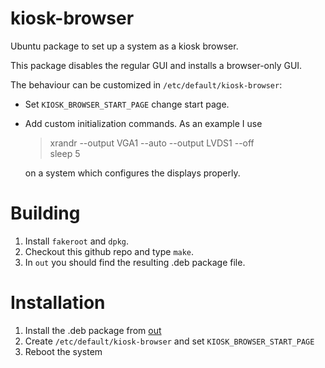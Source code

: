 kiosk-browser
=============

Ubuntu package to set up a system as a kiosk browser.

This package disables the regular GUI and installs a browser-only GUI.

The behaviour can be customized in `/etc/default/kiosk-browser`:
*   Set `KIOSK_BROWSER_START_PAGE` change start page.

*   Add custom initialization commands. As an example I use
    > xrandr --output VGA1 --auto --output LVDS1 --off  
    > sleep 5

    on a system which configures the displays properly.

Building
========

1. Install `fakeroot` and `dpkg`.
1. Checkout this github repo and type `make`.
1. In `out` you should find the resulting .deb package file.

Installation
============

1. Install the .deb package from [out](out/)
1. Create `/etc/default/kiosk-browser` and set `KIOSK_BROWSER_START_PAGE`
1. Reboot the system